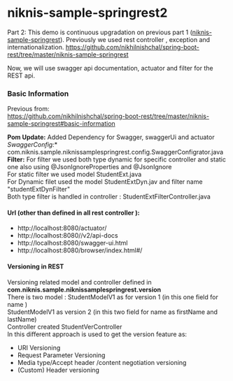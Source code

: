 # niknis-sample-springrest2
Part 2: This demo is continuous upgradation on previous part 1 ([niknis-sample-springrest](https://github.com/nikhilnishchal/spring-boot-rest/tree/master/niknis-sample-springrest)).
Previously we used rest controller , exception and internationalization.
https://github.com/nikhilnishchal/spring-boot-rest/tree/master/niknis-sample-springrest

Now, we will use swagger api documentation, actuator and filter for the REST api.


### Basic Information
Previous from: <br/>
https://github.com/nikhilnishchal/spring-boot-rest/tree/master/niknis-sample-springrest#basic-information<br/>


**Pom Update:** Added Dependency for Swagger, swaggerUi and actuator<br/>
*SwaggerConfig:** com.niknis.sample.niknissamplespringrest.config.SwaggerConfigrator.java<br/>
**Filter:** For filter we used both type dynamic for specific controller and static one also using @JsonIgnoreProperties and @JsonIgnore<br/>
For static filter we used model StudentExt.java<br/>
For Dynamic filet used the model StudentExtDyn.jav and filter name "studentExtDynFilter"<br/>
Both type filter is handled in controller : StudentExtFilterController.java

#### Url (other than defined in all rest controller ):
* http://localhost:8080/actuator/
* http://localhost:8080//v2/api-docs
* http://localhost:8080/swagger-ui.html
* http://localhost:8080/browser/index.html#/

#### Versioning in REST
Versioning related model and controller defined in **com.niknis.sample.niknissamplespringrest.version**
<br/>
There is two model : StudentModelV1 as for version 1 (in this one field for name )<br/>
StudentModelV1 as version 2 (in this two field for name as firstName and lastName)<br/>
Controller created StudentVerController<br/>
In this different approach is used to get the version feature as:<br/>
* URI Versioning
* Request Parameter Versioning
* Media type/Accept header /content negotiation versioning
* (Custom) Header versioning



